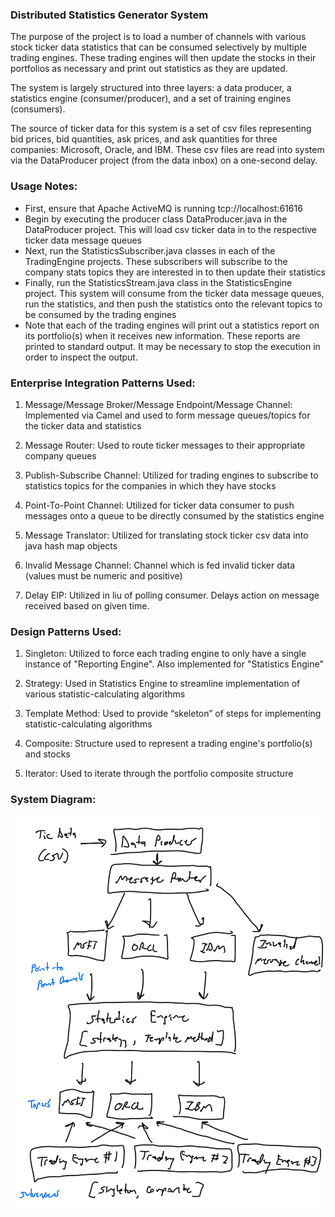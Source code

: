 ### Distributed Statistics Generator System

The purpose of the project is to load a number of channels with 
various stock ticker data statistics that can be consumed selectively by 
multiple trading engines. These trading engines will then update the stocks in 
their portfolios as necessary and print out statistics as they are updated.

The system is largely structured into three layers: a data producer, a 
statistics engine (consumer/producer), and a set of training engines 
(consumers).

The source of ticker data for this system is a set of csv files representing
bid prices, bid quantities, ask prices, and ask quantities for three companies:
Microsoft, Oracle, and IBM. These csv files are read into system via the 
DataProducer project (from the data inbox) on a one-second delay.

### Usage Notes:

- First, ensure that Apache ActiveMQ is running tcp://localhost:61616
- Begin by executing the producer class DataProducer.java in the DataProducer
project. This will load csv ticker data in to the respective ticker data 
  message queues
- Next, run the StatisticsSubscriber.java classes in each of the TradingEngine
projects. These subscribers will subscribe to the company stats topics they are
  interested in to then update their statistics
- Finally, run the StatisticsStream.java class in the StatisticsEngine project.
This system will consume from the ticker data message queues, run the 
  statistics, and then push the statistics onto the relevant topics to be
  consumed by the trading engines
- Note that each of the trading engines will print out a statistics report
on its portfolio(s) when it receives new information. These reports are printed
  to standard output. It may be necessary to stop the execution in order to
  inspect the output.
  
### Enterprise Integration Patterns Used:

1) Message/Message Broker/Message Endpoint/Message Channel: Implemented via
Camel and used to form message queues/topics for the ticker data and 
   statistics
   
2) Message Router: Used to route ticker messages to their appropriate company 
   queues
   
3) Publish-Subscribe Channel: Utilized for trading engines to subscribe to 
   statistics topics for the companies in which they have stocks
   
4) Point-To-Point Channel: Utilized for ticker data consumer to push messages
onto a queue to be directly consumed by the statistics engine
   
5) Message Translator: Utilized for translating stock ticker csv data into
java hash map objects
   
6) Invalid Message Channel: Channel which is fed invalid ticker data (values
   must be numeric and positive)
   
7) Delay EIP: Utilized in liu of polling consumer. Delays action on message
received based on given time. 

### Design Patterns Used:

1) Singleton: Utilized to force each trading engine to only have a single
instance of "Reporting Engine". Also implemented for "Statistics Engine"
   
2) Strategy: Used in Statistics Engine to streamline implementation of 
various statistic-calculating algorithms
   
3) Template Method: Used to provide “skeleton” of steps for implementing 
   statistic-calculating algorithms 
   
4) Composite: Structure used to represent a trading engine's portfolio(s) and
stocks
   
5) Iterator: Used to iterate through the portfolio composite structure

### System Diagram:

<img src="IMG_F0FA39753D9F-1.jpeg" width="600"/>
